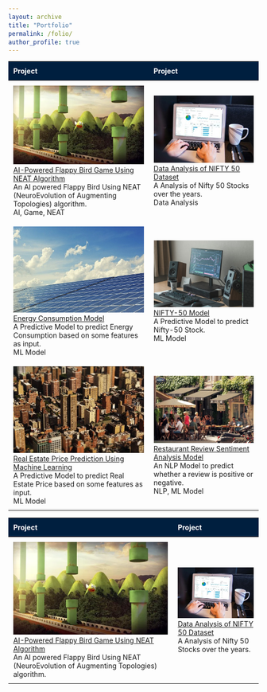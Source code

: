 ```yaml
---
layout: archive
title: "Portfolio"
permalink: /folio/
author_profile: true
---
```


| Project                                                                                  | Project                                                                                  |
|------------------------------------------------------------------------------------------|------------------------------------------------------------------------------------------|
| ![AI-Powered Flappy Bird Game](/images/Flappy3D.webp)<br>[AI-Powered Flappy Bird Game Using NEAT Algorithm](/ai/)<br>An AI powered Flappy Bird Using NEAT (NeuroEvolution of Augmenting Topologies) algorithm.<br>AI, Game, NEAT | ![Data Analysis](/images/DA.jpg)<br>[Data Analysis of NIFTY 50 Dataset](/ds/)<br>A Analysis of Nifty 50 Stocks over the years.<br>Data Analysis |
| ![Energy Consumption Model](/images/Energy2.jpg)<br>[Energy Consumption Model](/ec/)<br>A Predictive Model to predict Energy Consumption based on some features as input.<br>ML Model | ![NIFTY-50 Model](/images/nift50epg.jpg)<br>[NIFTY-50 Model](/n50/)<br>A Predictive Model to predict Nifty-50 Stock.<br>ML Model |
| ![Real Estate Price Prediction](/images/RealEstate2.jpg)<br>[Real Estate Price Prediction Using Machine Learning](/re/)<br>A Predictive Model to predict Real Estate Price based on some features as input.<br>ML Model | ![Restaurant Review Sentiment Analysis](/images/Restaurant1.jpg)<br>[Restaurant Review Sentiment Analysis Model](/rs/)<br>An NLP Model to predict whether a review is positive or negative.<br>NLP, ML Model |


<style>
  /* Apply deep blue color to table headers */
  table {
    width: 100%;
    border-collapse: collapse;
  }

  th {
    background-color: #001f3f; /* Deep blue */
    color: white;
    padding: 10px;
    text-align: left;
  }

  td {
    padding: 10px;
  }
</style>

<table>
  <thead>
    <tr>
      <th>Project</th>
      <th>Project</th>
    </tr>
  </thead>
  <tbody>
    <tr>
      <td>
        <img src="/images/Flappy3D.webp" alt="AI-Powered Flappy Bird Game">
        <br>
        <a href="/ai/">AI-Powered Flappy Bird Game Using NEAT Algorithm</a>
        <br>An AI powered Flappy Bird Using NEAT (NeuroEvolution of Augmenting Topologies) algorithm.
      </td>
      <td>
        <img src="/images/DA.jpg" alt="Data Analysis">
        <br>
        <a href="/ds/">Data Analysis of NIFTY 50 Dataset</a>
        <br>A Analysis of Nifty 50 Stocks over the years.
      </td>
    </tr>
  </tbody>
</table>
